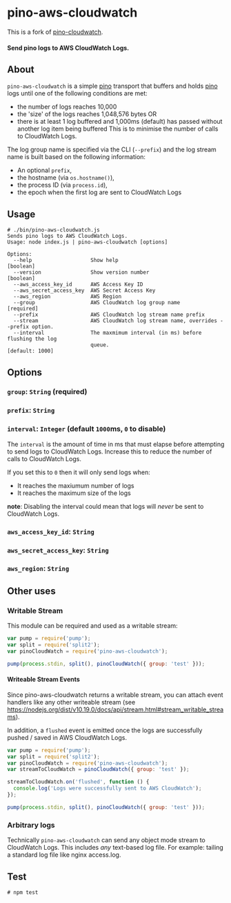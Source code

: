 # pino-aws-cloudwatch

This is a fork of [pino-cloudwatch](https://github.com/dbhowell/pino-cloudwatch).

#### Send pino logs to AWS CloudWatch Logs.

## About

`pino-aws-cloudwatch` is a simple [pino](https://getpino.io/#/) transport that buffers and holds [pino](https://getpino.io/#/) logs until one of the following conditions are met:
  * the number of logs reaches 10,000
  * the 'size' of the logs reaches 1,048,576 bytes OR
  * there is at least 1 log buffered and 1,000ms (default) has passed without another log item being buffered
This is to minimise the number of calls to CloudWatch Logs.

The log group name is specified via the CLI (`--prefix`) and the log stream name is built based on the following information:
  * An optional `prefix`,
  * the hostname (via `os.hostname()`),
  * the process ID (via `process.id`),
  * the epoch when the first log are sent to CloudWatch Logs

## Usage
```
# ./bin/pino-aws-cloudwatch.js
Sends pino logs to AWS CloudWatch Logs.
Usage: node index.js | pino-aws-cloudwatch [options]

Options:
  --help                   Show help                                   [boolean]
  --version                Show version number                         [boolean]
  --aws_access_key_id      AWS Access Key ID
  --aws_secret_access_key  AWS Secret Access Key
  --aws_region             AWS Region
  --group                  AWS CloudWatch log group name              [required]
  --prefix                 AWS CloudWatch log stream name prefix
  --stream                 AWS CloudWatch log stream name, overrides --prefix option.
  --interval               The maxmimum interval (in ms) before flushing the log
                           queue.                                [default: 1000]
```
## Options

### `group`: `String` (required)

### `prefix`: `String`

### `interval`: `Integer` (default `1000`ms, `0` to disable)

The `interval` is the amount of time in ms that must elapse before attempting to send logs to CloudWatch Logs. Increase this to reduce the number of calls to CloudWatch Logs.

If you set this to `0` then it will only send logs when:
  * It reaches the maxiumum number of logs
  * It reaches the maximum size of the logs

__note__: Disabling the interval could mean that logs will *never* be sent to CloudWatch Logs.

### `aws_access_key_id`: `String`

### `aws_secret_access_key`: `String`

### `aws_region`: `String`

## Other uses

### Writable Stream

This module can be required and used as a writable stream:
```javascript
var pump = require('pump');
var split = require('split2');
var pinoCloudWatch = require('pino-aws-cloudwatch');

pump(process.stdin, split(), pinoCloudWatch({ group: 'test' }));

```

#### Writeable Stream Events

Since pino-aws-cloudwatch returns a writable stream, you can attach event handlers like any other writeable stream (see https://nodejs.org/dist/v10.19.0/docs/api/stream.html#stream_writable_streams).

In addition, a `flushed` event is emitted once the logs are successfully pushed / saved in AWS CloudWatch Logs.

```javascript
var pump = require('pump');
var split = require('split2');
var pinoCloudWatch = require('pino-aws-cloudwatch');
var streamToCloudWatch = pinoCloudWatch({ group: 'test' });

streamToCloudWatch.on('flushed', function () {
  console.log('Logs were successfully sent to AWS CloudWatch');
});

pump(process.stdin, split(), pinoCloudWatch({ group: 'test' }));
```

### Arbitrary logs

Technically `pino-aws-cloudwatch` can send any object mode stream to CloudWatch Logs. This includes *any* text-based log file. For example: tailing a standard log file like nginx access.log.

## Test
```
# npm test
```
